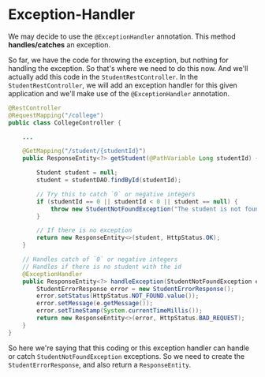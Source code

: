 # Exception-Handler

We may decide to use the `@ExceptionHandler` annotation. This method **handles/catches** an exception. 

So far, we have the code for throwing the exception, but nothing for handling the exception. So that's where we need to do this now. And we'll actually add this code in the `StudentRestController`. In the `StudentRestController`, we will add an exception handler for this given application and we'll make use of the `@ExceptionHandler` annotation. 

```Java StudentRESTController.java
@RestController
@RequestMapping("/college")
public class CollegeController {

    ...

    @GetMapping("/student/{studentId}")
    public ResponseEntity<?> getStudent(@PathVariable Long studentId) {

        Student student = null;
        student = studentDAO.findById(studentId);

        // Try this to catch `0` or negative integers
        if (studentId == 0 || studentId < 0 || student == null) {
            throw new StudentNotFoundException("The student is not found.");
        }

        // If there is no exception
        return new ResponseEntity<>(student, HttpStatus.OK);
    }

    // Handles catch of `0` or negative integers
    // Handles if there is no student with the id
    @ExceptionHandler
    public ResponseEntity<?> handleException(StudentNotFoundException e) {
        StudentErrorResponse error = new StudentErrorResponse();
        error.setStatus(HttpStatus.NOT_FOUND.value());
        error.setMessage(e.getMessage());
        error.setTimeStamp(System.currentTimeMillis());
        return new ResponseEntity<>(error, HttpStatus.BAD_REQUEST);
    }
}
```

So here we're saying that this coding or this exception handler can handle or catch `StudentNotFoundException` exceptions. So we need to create the `StudentErrorResponse`, and also return a `ResponseEntity`.
